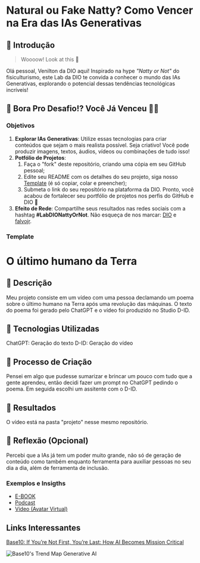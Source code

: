 # Natural ou Fake Natty? Como Vencer na Era das IAs Generativas

## 🚀 Introdução

> Woooow! Look at this 👀

Olá pessoal, Venilton da DIO aqui! Inspirado na hype _"Natty or Not"_ do fisiculturismo, este Lab da DIO te convida a conhecer o mundo das IAs Generativas, explorando o potencial dessas tendências tecnológicas incríveis!

## 🎯 Bora Pro Desafio!? Você Já Venceu 💪🤓

### Objetivos

1. **Explorar IAs Generativas**: Utilize essas tecnologias para criar conteúdos que sejam o mais realista possível. Seja criativo! Você pode produzir imagens, textos, áudios, vídeos ou combinações de tudo isso!
1. **Potfólio de Projetos**:
    1. Faça o "fork" deste repositório, criando uma cópia em seu GitHub pessoal;
    2. Edite seu README com os detalhes do seu projeto, siga nosso [Template](#template) (é só copiar, colar e preencher);
    3. Submeta o link do seu repositório na plataforma da DIO. Pronto, você acabou de fortalecer seu portfólio de projetos nos perfis do GitHub e DIO 🚀
1. **Efeito de Rede**: Compartilhe seus resultados nas redes sociais com a hashtag **#LabDIONattyOrNot**. Não esqueça de nos marcar: [DIO](https://www.linkedin.com/school/dio-makethechange) e [falvojr](https://www.linkedin.com/in/falvojr).

### Template

# O último humano da Terra

## 📒 Descrição
Meu projeto consiste em um vídeo com uma pessoa declamando um poema sobre o último humano na Terra após uma revolução das máquinas. O texto do poema foi gerado pelo ChatGPT e o vídeo foi produzido no Studio D-ID.

## 🤖 Tecnologias Utilizadas
ChatGPT: Geração do texto
D-ID: Geração do vídeo

## 🧐 Processo de Criação
Pensei em algo que pudesse sumarizar e brincar um pouco com tudo que a gente aprendeu, então decidi fazer um prompt no ChatGPT pedindo o poema. Em seguida escolhi um assitente com o D-ID.

## 🚀 Resultados
O vídeo está na pasta "projeto" nesse mesmo repositório.

## 💭 Reflexão (Opcional)
Percebi que a IAs já tem um poder muito grande, não só de geração de conteúdo como também enquanto ferramenta para auxiliar pessoas no seu dia a dia, além de ferramenta de inclusão.

### Exemplos e Insigths

- [E-BOOK](/exemplos/E-BOOK.md)
- [Podcast](/exemplos/PODCAST.md)
- [Vídeo (Avatar Virtual)](/exemplos/VIDEO.md)

## Links Interessantes

[Base10: If You’re Not First, You’re Last: How AI Becomes Mission Critical](https://base10.vc/post/generative-ai-mission-critical/)

![Base10's Trend Map Generative AI](https://github.com/digitalinnovationone/lab-natty-or-not/assets/730492/f4df26e8-f8f7-4419-8252-c69d73ea930c)
